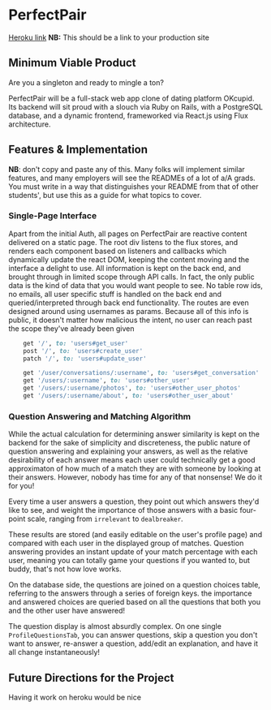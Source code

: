 # PerfectPair

[Heroku link][heroku] **NB:** This should be a link to your production site

[heroku]: www.perfect-pair.me

## Minimum Viable Product

Are you a singleton and ready to mingle a ton?

PerfectPair will be a full-stack web app clone of dating platform OKcupid. Its backend will sit proud with a slouch via Ruby on Rails, with a PostgreSQL database, and a dynamic frontend, frameworked via React.js using Flux architecture.


## Features & Implementation

 **NB**: don't copy and paste any of this.  Many folks will implement similar features, and many employers will see the READMEs of a lot of a/A grads.  You must write in a way that distinguishes your README from that of other students', but use this as a guide for what topics to cover.  

### Single-Page Interface

Apart from the initial Auth, all pages on PerfectPair are reactive content delivered on a static page. The root div listens to the flux stores, and renders each component based on listeners and callbacks which dynamically update the react DOM, keeping the content moving and the interface a delight to use. All information is kept on the back end, and brought through in limited scope through API calls. In fact, the only public data is the kind of data that you would want people to see. No table row ids, no emails, all user specific stuff is handled on the back end and queried/interpreted through back end functionality. The routes are even designed around using usernames as params. Because all of this info is public, it doesn't matter how malicious the intent, no user can reach past the scope they've already been given

```ruby
    get '/', to: 'users#get_user'
    post '/', to: 'users#create_user'
    patch '/', to: 'users#update_user'

    get '/user/conversations/:username', to: 'users#get_conversation'
    get '/users/:username', to: 'users#other_user'
    get '/users/:username/photos', to: 'users#other_user_photos'
    get '/users/:username/about', to: 'users#other_user_about'
  ```

### Question Answering and Matching Algorithm

  While the actual calculation for determining answer similarity is kept on the backend for the sake of simplicity and discreteness, the public nature of question answering and explaining your answers, as well as the relative desirability of each answer means each user could technically get a good approximaton of how much of a match they are with someone by looking at their answers. However, nobody has time for any of that nonsense! We do it for you!

  Every time a user answers a question, they point out which answers they'd like to see, and weight the importance of those answers with a basic four-point scale, ranging from `irrelevant` to `dealbreaker`.

  These results are stored (and easily editable on the user's profile page) and compared with each user in the displayed group of matches. Question answering provides an instant update of your match percentage with each user, meaning you can totally game your questions if you wanted to, but buddy, that's not how love works.

  On the database side, the questions are joined on a question choices table, referring to the answers through a series of foreign keys. the importance and answered choices are queried based on all the questions that both you and the other user have answered!

  The question display is almost absurdly complex. On one single `ProfileQuestionsTab`, you can answer questions, skip a question you don't want to answer, re-answer a question, add/edit an explanation, and have it all change instantaneously!



## Future Directions for the Project

Having it work on heroku would be nice
